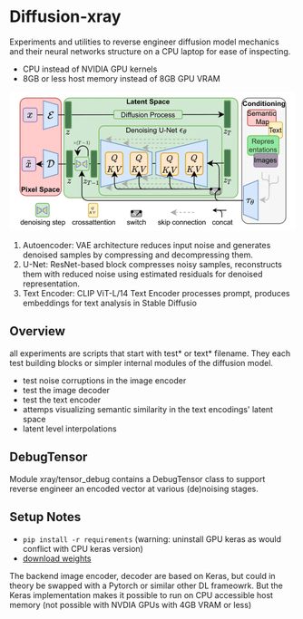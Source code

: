# Diffusion-xray
Experiments and utilities to reverse engineer diffusion model mechanics and their neural networks structure on a CPU laptop for ease of inspecting.  

* CPU instead of NVIDIA GPU kernels
* 8GB or less host memory instead of 8GB GPU VRAM

![xray](https://github.com/alicata/diffusion-xray/blob/main/model_architecture.png)

1. Autoencoder: VAE architecture reduces input noise and generates denoised samples by compressing and decompressing them.
2. U-Net: ResNet-based block compresses noisy samples, reconstructs them with reduced noise using estimated residuals for denoised representation.
3. Text Encoder: CLIP ViT-L/14 Text Encoder processes prompt, produces embeddings for text analysis in Stable Diffusio

## Overview
all experiments are scripts that start with test* or text* filename. They each test building blocks or simpler internal modules of the diffusion model.
* test noise corruptions in the image encoder
* test the image decoder
* test the text encoder 
* attemps visualizing semantic similarity in the text encodings' latent space
* latent level interpolations

## DebugTensor
Module xray/tensor_debug contains a DebugTensor class to support reverse engineer an encoded vector at various (de)noising stages.

## Setup Notes
* `pip install -r requirements` (warning: uninstall GPU keras as would conflict with CPU keras version)
* [download weights](https://github.com/keras-team/keras-io/blob/master/guides/keras_cv/generate_images_with_stable_diffusion.py)


The backend image encoder, decoder are based on Keras, but could in theory be swapped with a Pytorch or similar other DL frameowrk. But the Keras implementation makes it possible to run on CPU accessible host memory (not possible with NVDIA GPUs with 4GB VRAM or less)
